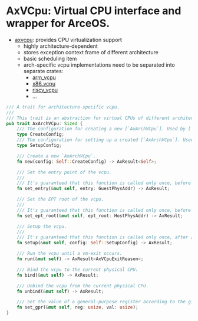 # AxVCpu: Virtual CPU interface and wrapper for ArceOS.

* [axvcpu](https://github.com/arceos-hypervisor/axvcpu): provides CPU virtualization support
    * highly architecture-dependent
    * stores exception context frame of different architecture
    * basic scheduling item
    * arch-specific vcpu implementations need to be separated into separate crates:
        * [arm_vcpu](https://github.com/arceos-hypervisor/arm_vcpu)
        * [x86_vcpu](https://github.com/arceos-hypervisor/x86_vcpu)
        * [riscv_vcpu](https://github.com/arceos-hypervisor/riscv_vcpu)
        * ...

```rust
/// A trait for architecture-specific vcpu.
///
/// This trait is an abstraction for virtual CPUs of different architectures.
pub trait AxArchVCpu: Sized {
    /// The configuration for creating a new [`AxArchVCpu`]. Used by [`AxArchVCpu::new`].
    type CreateConfig;
    /// The configuration for setting up a created [`AxArchVCpu`]. Used by [`AxArchVCpu::setup`].
    type SetupConfig;

    /// Create a new `AxArchVCpu`.
    fn new(config: Self::CreateConfig) -> AxResult<Self>;

    /// Set the entry point of the vcpu.
    ///
    /// It's guaranteed that this function is called only once, before [`AxArchVCpu::setup`] being called.
    fn set_entry(&mut self, entry: GuestPhysAddr) -> AxResult;

    /// Set the EPT root of the vcpu.
    ///
    /// It's guaranteed that this function is called only once, before [`AxArchVCpu::setup`] being called.
    fn set_ept_root(&mut self, ept_root: HostPhysAddr) -> AxResult;

    /// Setup the vcpu.
    ///
    /// It's guaranteed that this function is called only once, after [`AxArchVCpu::set_entry`] and [`AxArchVCpu::set_ept_root`] being called.
    fn setup(&mut self, config: Self::SetupConfig) -> AxResult;

    /// Run the vcpu until a vm-exit occurs.
    fn run(&mut self) -> AxResult<AxVCpuExitReason>;

    /// Bind the vcpu to the current physical CPU.
    fn bind(&mut self) -> AxResult;

    /// Unbind the vcpu from the current physical CPU.
    fn unbind(&mut self) -> AxResult;

    /// Set the value of a general-purpose register according to the given index.
    fn set_gpr(&mut self, reg: usize, val: usize);
}
```
